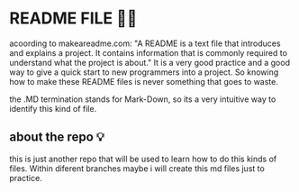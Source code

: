 # README FILE 📝👀
acoording to makeareadme.com: "A README is a text file that introduces and explains a project. It contains information that is commonly required to understand what the project is about."
It is a very good practice and a good way to give a quick start to new programmers into a project. So knowing how to make these README files is never something that goes to waste.

the .MD termination stands for Mark-Down, so its a very intuitive way to identify this kind of file.

## about the repo 💡
this is just another repo that will be used to learn how to do this kinds of files. Within diferent branches maybe i will create this md files just to practice.

